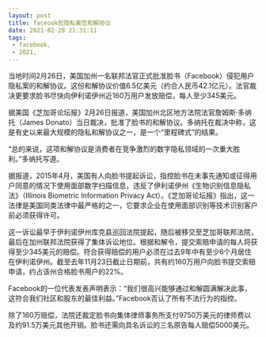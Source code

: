 ```yaml
---
layout: post
title: faceook犯隐私案签和解协议
date: 2021-02-28 21:31:11
tags:  
 - facebook,
 - 2021,
---
```

当地时间2月26日，美国加州一名联邦法官正式批准脸书（Facebook）侵犯用户隐私案的和解协议。这份和解协议价值6.5亿美元（约合人民币42.1亿元）。法官裁决更要求脸书尽快向伊利诺伊州近160万用户发放赔偿，每人至少345美元。

据美国《芝加哥论坛报》2月26日报道，美国加州北区地方法院法官詹姆斯·多纳托（James Donato）当日裁决，批准了脸书的和解协议。多纳托在裁决中称，这是有史以来最大规模的隐私和解协议之一，是一个“里程碑式”的结果。

“总的来说，这项和解协议是消费者在竞争激烈的数字隐私领域的一次重大胜利。”多纳托写道。

据报道，2015年4月，美国有人向脸书提起诉讼，指控脸书在未事先通知或征得用户同意的情况下使用面部数字扫描信息，违反了伊利诺伊州《生物识别信息隐私法》（Illinois Biometric Information Privacy Act）。《芝加哥论坛报》指出，这一法律是美国同类法律中最严格的之一，它要求企业在使用面部识别等技术识别客户前必须获得许可。

这一诉讼最早于伊利诺伊州库克县巡回法院提起，随后被移交至芝加哥联邦法院，最后在加州联邦法院获得了集体诉讼地位。根据和解令，提交索赔申请的每人将获得至少345美元的赔偿。符合获得赔偿的用户必须在过去9年中有至少6个月居住在伊利诺伊州。截至去年11月23日截止日期前，共有约160万用户向脸书提交索赔申请，约占该州合格脸书用户的22%。

Facebook的一位代表发表声明表示：“我们很高兴能够通过和解圆满解决此事，这符合我们社区和股东的最佳利益。”Facebook否认了所有不法行为的指控。

除了160万赔偿，法院还裁定脸书向集体律师事务所支付9750万美元的律师费以及约91.5万美元其他开销。脸书还需向具名诉讼的三名原告每人赔偿5000美元。